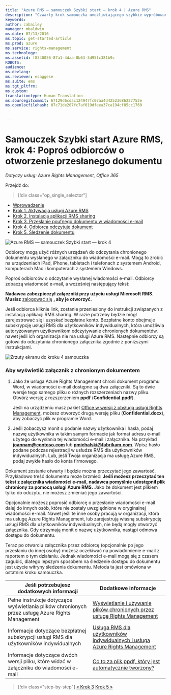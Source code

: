 ```yaml
---
title: "Azure RMS — samouczek Szybki start — krok 4 | Azure RMS"
description: "Czwarty krok samouczka umożliwiającego szybkie wypróbowanie usługi Microsoft Azure Rights Management w swojej organizacji. Wystarczy wykonać 5 prostych kroków, co powinno zająć mniej niż 15 minut."
keywords: 
author: cabailey
manager: mbaldwin
ms.date: 07/13/2016
ms.topic: get-started-article
ms.prod: azure
ms.service: rights-management
ms.technology: 
ms.assetid: f8340056-87a1-4daa-8b63-3d95fc381b9c
ROBOTS: 
audience: 
ms.devlang: 
ms.reviewer: esaggese
ms.suite: ems
ms.tgt_pltfrm: 
ms.custom: 
translationtype: Human Translation
ms.sourcegitcommit: 67129d6cdac124947fc07aa4d42523686227752e
ms.openlocfilehash: 07c71de207fc7af019dfeea37ca194cf85cc1760


---
```



# Samouczek Szybki start Azure RMS, krok 4: Poproś odbiorców o otworzenie przesłanego dokumentu

*Dotyczy usług: Azure Rights Management, Office 365*


Przejdź do: 
> [!div class="op_single_selector"]
- [Wprowadzenie](quick-start-tutorial.md)
- [Krok 1. Aktywacja usługi Azure RMS](tutorial-step1.md)
- [Krok 2. Instalacja aplikacji RMS sharing](tutorial-step2.md)
- [Krok 3. Przesłanie poufnego dokumentu w wiadomości e-mail](tutorial-step3.md)
- [Krok 4. Odbiorca odczytuje dokument](tutorial-step4.md)
- [Krok 5. Śledzenie dokumentu](tutorial-step5.md)


![Azure RMS — samouczek Szybki start — krok 4](../media/AzRMS_QuickStartSteps4.PNG)

Odbiorcy mogą użyć różnych urządzeń do odczytania chronionego dokumentu wysłanego w załączniku do wiadomości e-mail. Mogą to zrobić na urządzeniach iPad, iPhone, tabletach i telefonach z systemem Android, komputerach Mac i komputerach z systemem Windows.

Poproś odbiorców o odczytanie wysłanej wiadomości e-mail. Odbiorcy zobaczą wiadomość e-mail, a wcześniej następujący tekst:

**Nadawca zabezpieczył załączniki przy użyciu usługi Microsoft RMS. Musisz** [zalogować się](http://aka.ms/rms)
      **, aby je otworzyć.**

Jeśli odbiorca kliknie link, zostanie przeniesiony do instrukcji związanych z instalacją aplikacji RMS sharing. W razie potrzeby będzie mógł zarejestrować się i uzyskać bezpłatne konto. Bezpłatne konto obejmuje subskrypcję usługi RMS dla użytkowników indywidualnych, która umożliwia autoryzowanym użytkownikom odczytywanie chronionych dokumentów, nawet jeśli ich organizacja nie ma usługi Azure RMS. Następnie odbiorcy są gotowi do odczytania chronionego załącznika zgodnie z poniższymi instrukcjami.

![Zrzuty ekranu do kroku 4 samouczka](../media/AzRMS_Tutorial_4_Screenshots.png)

### Aby wyświetlić załącznik z chronionym dokumentem

1.  Jako że usługa Azure Rights Management chroni dokument programu Word, w wiadomości e-mail dostępne są dwa załączniki. Są to dwie wersje tego samego pliku o różnych rozszerzeniach nazwy pliku. Otwórz wersję z rozszerzeniem **ppdf** (**Confidential.ppdf**).

    Jeśli na urządzeniu masz pakiet [Office w wersji z obsługą usługi Rights Management](https://technet.microsoft.com/library/dn655136.aspx), możesz otworzyć drugą wersję pliku (**Confidential.docx**), aby zobaczyć plik w programie Word.

2.  Jeśli zobaczysz monit o podanie nazwy użytkownika i hasła, podaj nazwę użytkownika w takim samym formacie jak format adresu e-mail użytego do wysłania tej wiadomości e-mail i załącznika. Na przykład **joannam@contoso.com** lub **pmichalski@fabrikam.com**. Wpisz hasło podane podczas rejestracji w usłudze RMS dla użytkowników indywidualnych. Lub, jeśli Twoja organizacja ma usługę Azure RMS, podaj zwykłe hasło do konta firmowego.

Dokument zostanie otwarty i będzie można przeczytać jego zawartość. Przykładowo treść dokumentu może brzmieć: **Jeśli możesz przeczytać ten tekst z załącznika wiadomości e-mail, nadawca pomyślnie udostępnił plik chroniony za pomocą usługi Azure RMS.** Jako że dokument jest plikiem tylko do odczytu, nie możesz zmieniać jego zawartości.

Opcjonalnie możesz poprosić odbiorcę o przesłanie wiadomości e-mail dalej do innych osób, które nie zostały uwzględnione w oryginalnej wiadomości e-mail. Nawet jeśli te inne osoby pracują w organizacji, która ma usługę Azure Rights Management, lub zarejestrują własną subskrypcję usługi RMS dla użytkowników indywidualnych, nie będą mogły otworzyć załącznika. Gdy otrzymają monit o nazwę użytkownika, nastąpi odmowa dostępu do dokumentu.

Teraz po otwarciu załącznika przez odbiorcę (opcjonalnie po jego przesłaniu do innej osoby) możesz oczekiwać na powiadomienie e-mail z raportem o tym działaniu. Jednak wiadomości e-mail mogą się z czasem zagubić, dlatego lepszym sposobem na śledzenie dostępu do dokumentu jest użycie witryny śledzenia dokumentu. Metoda ta jest omówiona w ostatnim kroku samouczka.

|Jeśli potrzebujesz dodatkowych informacji|Dodatkowe informacje|
|--------------------------------|--------------------------|
|Pełne instrukcje dotyczące wyświetlania plików chronionych przez usługę Azure Rights Management|[Wyświetlanie i używanie plików chronionych przez usługę Rights Management](../rms-client/sharing-app-view-use-files.md)|
|Informacje dotyczące bezpłatnej subskrypcji usługi RMS dla użytkowników indywidualnych|[Usługa RMS dla użytkowników indywidualnych i usługa Azure Rights Management](../understand-explore/rms-for-individuals.md)|
|Informacje dotyczące dwóch wersji pliku, które widać w załączniku do wiadomości e-mail|[Co to za plik ppdf, który jest automatycznie tworzony?](../rms-client/sharing-app-dialog-box.md#what-s-the-ppdf-file-that-s-automatically-created)|


>[!div class="step-by-step"]
[« Krok 3](tutorial-step3.md)
[Krok 5 »](tutorial-step5.md)


<!--HONumber=Jul16_HO3-->


